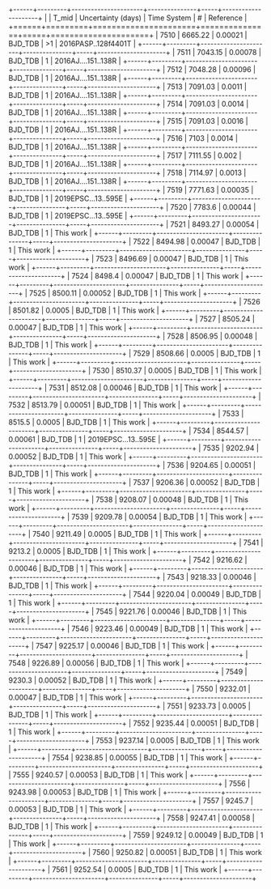 +------+---------+----------------------+---------------+-----+---------------------+
|      |   T_mid |   Uncertainty (days) | Time System   | #   | Reference           |
+======+=========+======================+===============+=====+=====================+
| 7510 | 6665.22 |              0.00021 | BJD_TDB       | >1  | 2016PASP..128f4401T |
+------+---------+----------------------+---------------+-----+---------------------+
| 7511 | 7043.15 |              0.00078 | BJD_TDB       | 1   | 2016AJ....151..138R |
+------+---------+----------------------+---------------+-----+---------------------+
| 7512 | 7048.28 |              0.00096 | BJD_TDB       | 1   | 2016AJ....151..138R |
+------+---------+----------------------+---------------+-----+---------------------+
| 7513 | 7091.03 |              0.0011  | BJD_TDB       | 1   | 2016AJ....151..138R |
+------+---------+----------------------+---------------+-----+---------------------+
| 7514 | 7091.03 |              0.0014  | BJD_TDB       | 1   | 2016AJ....151..138R |
+------+---------+----------------------+---------------+-----+---------------------+
| 7515 | 7091.03 |              0.0016  | BJD_TDB       | 1   | 2016AJ....151..138R |
+------+---------+----------------------+---------------+-----+---------------------+
| 7516 | 7103    |              0.0014  | BJD_TDB       | 1   | 2016AJ....151..138R |
+------+---------+----------------------+---------------+-----+---------------------+
| 7517 | 7111.55 |              0.002   | BJD_TDB       | 1   | 2016AJ....151..138R |
+------+---------+----------------------+---------------+-----+---------------------+
| 7518 | 7114.97 |              0.0013  | BJD_TDB       | 1   | 2016AJ....151..138R |
+------+---------+----------------------+---------------+-----+---------------------+
| 7519 | 7771.63 |              0.00035 | BJD_TDB       | 1   | 2019EPSC...13..595E |
+------+---------+----------------------+---------------+-----+---------------------+
| 7520 | 7783.6  |              0.00044 | BJD_TDB       | 1   | 2019EPSC...13..595E |
+------+---------+----------------------+---------------+-----+---------------------+
| 7521 | 8493.27 |              0.00054 | BJD_TDB       | 1   | This work           |
+------+---------+----------------------+---------------+-----+---------------------+
| 7522 | 8494.98 |              0.00047 | BJD_TDB       | 1   | This work           |
+------+---------+----------------------+---------------+-----+---------------------+
| 7523 | 8496.69 |              0.00047 | BJD_TDB       | 1   | This work           |
+------+---------+----------------------+---------------+-----+---------------------+
| 7524 | 8498.4  |              0.00047 | BJD_TDB       | 1   | This work           |
+------+---------+----------------------+---------------+-----+---------------------+
| 7525 | 8500.11 |              0.00052 | BJD_TDB       | 1   | This work           |
+------+---------+----------------------+---------------+-----+---------------------+
| 7526 | 8501.82 |              0.0005  | BJD_TDB       | 1   | This work           |
+------+---------+----------------------+---------------+-----+---------------------+
| 7527 | 8505.24 |              0.00047 | BJD_TDB       | 1   | This work           |
+------+---------+----------------------+---------------+-----+---------------------+
| 7528 | 8506.95 |              0.00048 | BJD_TDB       | 1   | This work           |
+------+---------+----------------------+---------------+-----+---------------------+
| 7529 | 8508.66 |              0.0005  | BJD_TDB       | 1   | This work           |
+------+---------+----------------------+---------------+-----+---------------------+
| 7530 | 8510.37 |              0.0005  | BJD_TDB       | 1   | This work           |
+------+---------+----------------------+---------------+-----+---------------------+
| 7531 | 8512.08 |              0.00046 | BJD_TDB       | 1   | This work           |
+------+---------+----------------------+---------------+-----+---------------------+
| 7532 | 8513.79 |              0.00051 | BJD_TDB       | 1   | This work           |
+------+---------+----------------------+---------------+-----+---------------------+
| 7533 | 8515.5  |              0.0005  | BJD_TDB       | 1   | This work           |
+------+---------+----------------------+---------------+-----+---------------------+
| 7534 | 8544.57 |              0.00061 | BJD_TDB       | 1   | 2019EPSC...13..595E |
+------+---------+----------------------+---------------+-----+---------------------+
| 7535 | 9202.94 |              0.00052 | BJD_TDB       | 1   | This work           |
+------+---------+----------------------+---------------+-----+---------------------+
| 7536 | 9204.65 |              0.00051 | BJD_TDB       | 1   | This work           |
+------+---------+----------------------+---------------+-----+---------------------+
| 7537 | 9206.36 |              0.00052 | BJD_TDB       | 1   | This work           |
+------+---------+----------------------+---------------+-----+---------------------+
| 7538 | 9208.07 |              0.00048 | BJD_TDB       | 1   | This work           |
+------+---------+----------------------+---------------+-----+---------------------+
| 7539 | 9209.78 |              0.00054 | BJD_TDB       | 1   | This work           |
+------+---------+----------------------+---------------+-----+---------------------+
| 7540 | 9211.49 |              0.0005  | BJD_TDB       | 1   | This work           |
+------+---------+----------------------+---------------+-----+---------------------+
| 7541 | 9213.2  |              0.0005  | BJD_TDB       | 1   | This work           |
+------+---------+----------------------+---------------+-----+---------------------+
| 7542 | 9216.62 |              0.00046 | BJD_TDB       | 1   | This work           |
+------+---------+----------------------+---------------+-----+---------------------+
| 7543 | 9218.33 |              0.00046 | BJD_TDB       | 1   | This work           |
+------+---------+----------------------+---------------+-----+---------------------+
| 7544 | 9220.04 |              0.00049 | BJD_TDB       | 1   | This work           |
+------+---------+----------------------+---------------+-----+---------------------+
| 7545 | 9221.76 |              0.00046 | BJD_TDB       | 1   | This work           |
+------+---------+----------------------+---------------+-----+---------------------+
| 7546 | 9223.46 |              0.00049 | BJD_TDB       | 1   | This work           |
+------+---------+----------------------+---------------+-----+---------------------+
| 7547 | 9225.17 |              0.00046 | BJD_TDB       | 1   | This work           |
+------+---------+----------------------+---------------+-----+---------------------+
| 7548 | 9226.89 |              0.00056 | BJD_TDB       | 1   | This work           |
+------+---------+----------------------+---------------+-----+---------------------+
| 7549 | 9230.3  |              0.00052 | BJD_TDB       | 1   | This work           |
+------+---------+----------------------+---------------+-----+---------------------+
| 7550 | 9232.01 |              0.00047 | BJD_TDB       | 1   | This work           |
+------+---------+----------------------+---------------+-----+---------------------+
| 7551 | 9233.73 |              0.0005  | BJD_TDB       | 1   | This work           |
+------+---------+----------------------+---------------+-----+---------------------+
| 7552 | 9235.44 |              0.00051 | BJD_TDB       | 1   | This work           |
+------+---------+----------------------+---------------+-----+---------------------+
| 7553 | 9237.14 |              0.0005  | BJD_TDB       | 1   | This work           |
+------+---------+----------------------+---------------+-----+---------------------+
| 7554 | 9238.85 |              0.00055 | BJD_TDB       | 1   | This work           |
+------+---------+----------------------+---------------+-----+---------------------+
| 7555 | 9240.57 |              0.00053 | BJD_TDB       | 1   | This work           |
+------+---------+----------------------+---------------+-----+---------------------+
| 7556 | 9243.98 |              0.00053 | BJD_TDB       | 1   | This work           |
+------+---------+----------------------+---------------+-----+---------------------+
| 7557 | 9245.7  |              0.00053 | BJD_TDB       | 1   | This work           |
+------+---------+----------------------+---------------+-----+---------------------+
| 7558 | 9247.41 |              0.00058 | BJD_TDB       | 1   | This work           |
+------+---------+----------------------+---------------+-----+---------------------+
| 7559 | 9249.12 |              0.00049 | BJD_TDB       | 1   | This work           |
+------+---------+----------------------+---------------+-----+---------------------+
| 7560 | 9250.82 |              0.00051 | BJD_TDB       | 1   | This work           |
+------+---------+----------------------+---------------+-----+---------------------+
| 7561 | 9252.54 |              0.0005  | BJD_TDB       | 1   | This work           |
+------+---------+----------------------+---------------+-----+---------------------+